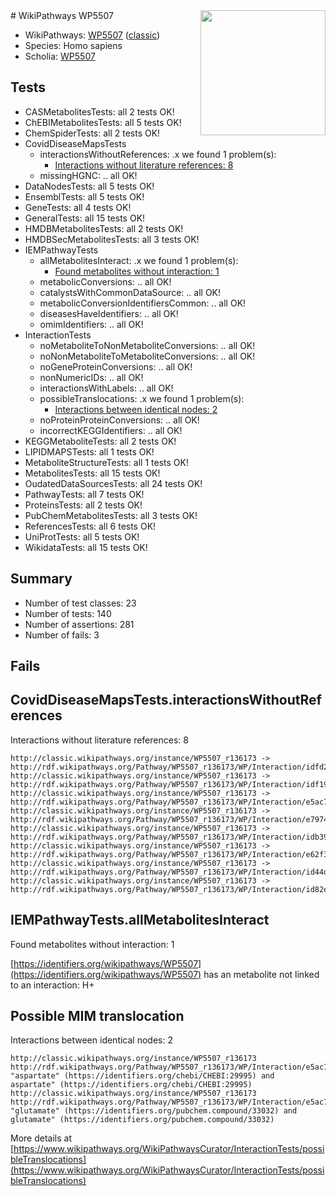 <img style="float: right; width: 200px" src="https://cms-assets.nporadio.nl/npo3fm/NPO-Serious-Request-Logo-Groen-Ik-Steun-RGB.png" />
# WikiPathways WP5507

* WikiPathways: [WP5507](https://wikipathways.org/pathways/WP5507) ([classic](https://classic.wikipathways.org/instance/WP5507))
* Species: Homo sapiens
* Scholia: [WP5507](https://scholia.toolforge.org/wikipathways/WP5507)
## Tests
* CASMetabolitesTests: all 2 tests OK!
* ChEBIMetabolitesTests: all 5 tests OK!
* ChemSpiderTests: all 2 tests OK!
* CovidDiseaseMapsTests
    * interactionsWithoutReferences: .x we found 1 problem(s):
        * [Interactions without literature references: 8](#2e295936)
    * missingHGNC: .. all OK!
* DataNodesTests: all 5 tests OK!
* EnsemblTests: all 5 tests OK!
* GeneTests: all 4 tests OK!
* GeneralTests: all 15 tests OK!
* HMDBMetabolitesTests: all 2 tests OK!
* HMDBSecMetabolitesTests: all 3 tests OK!
* IEMPathwayTests
    * allMetabolitesInteract: .x we found 1 problem(s):
        * [Found metabolites without interaction: 1](#2bc2e7ec)
    * metabolicConversions: .. all OK!
    * catalystsWithCommonDataSource: .. all OK!
    * metabolicConversionIdentifiersCommon: .. all OK!
    * diseasesHaveIdentifiers: .. all OK!
    * omimIdentifiers: .. all OK!
* InteractionTests
    * noMetaboliteToNonMetaboliteConversions: .. all OK!
    * noNonMetaboliteToMetaboliteConversions: .. all OK!
    * noGeneProteinConversions: .. all OK!
    * nonNumericIDs: .. all OK!
    * interactionsWithLabels: .. all OK!
    * possibleTranslocations: .x we found 1 problem(s):
        * [Interactions between identical nodes: 2](#1c118207)
    * noProteinProteinConversions: .. all OK!
    * incorrectKEGGIdentifiers: .. all OK!
* KEGGMetaboliteTests: all 2 tests OK!
* LIPIDMAPSTests: all 1 tests OK!
* MetaboliteStructureTests: all 1 tests OK!
* MetabolitesTests: all 15 tests OK!
* OudatedDataSourcesTests: all 24 tests OK!
* PathwayTests: all 7 tests OK!
* ProteinsTests: all 2 tests OK!
* PubChemMetabolitesTests: all 3 tests OK!
* ReferencesTests: all 6 tests OK!
* UniProtTests: all 5 tests OK!
* WikidataTests: all 15 tests OK!


## Summary

* Number of test classes: 23
* Number of tests: 140
* Number of assertions: 281
* Number of fails: 3

## Fails

<a name="2e295936" />

## CovidDiseaseMapsTests.interactionsWithoutReferences

Interactions without literature references: 8
```
http://classic.wikipathways.org/instance/WP5507_r136173 -> http://rdf.wikipathways.org/Pathway/WP5507_r136173/WP/Interaction/idfd2ccf14
http://classic.wikipathways.org/instance/WP5507_r136173 -> http://rdf.wikipathways.org/Pathway/WP5507_r136173/WP/Interaction/idf19b1116
http://classic.wikipathways.org/instance/WP5507_r136173 -> http://rdf.wikipathways.org/Pathway/WP5507_r136173/WP/Interaction/e5ac7
http://classic.wikipathways.org/instance/WP5507_r136173 -> http://rdf.wikipathways.org/Pathway/WP5507_r136173/WP/Interaction/e7974
http://classic.wikipathways.org/instance/WP5507_r136173 -> http://rdf.wikipathways.org/Pathway/WP5507_r136173/WP/Interaction/idb392db48
http://classic.wikipathways.org/instance/WP5507_r136173 -> http://rdf.wikipathways.org/Pathway/WP5507_r136173/WP/Interaction/e62f3
http://classic.wikipathways.org/instance/WP5507_r136173 -> http://rdf.wikipathways.org/Pathway/WP5507_r136173/WP/Interaction/id44d726aa
http://classic.wikipathways.org/instance/WP5507_r136173 -> http://rdf.wikipathways.org/Pathway/WP5507_r136173/WP/Interaction/id82ed4a58
```

<a name="2bc2e7ec" />

## IEMPathwayTests.allMetabolitesInteract

Found metabolites without interaction: 1

[https://identifiers.org/wikipathways/WP5507](https://identifiers.org/wikipathways/WP5507) has an metabolite not linked to an interaction: H+


<a name="1c118207" />

## Possible MIM translocation

Interactions between identical nodes: 2
```
http://classic.wikipathways.org/instance/WP5507_r136173 http://rdf.wikipathways.org/Pathway/WP5507_r136173/WP/Interaction/e5ac7 "aspartate" (https://identifiers.org/chebi/CHEBI:29995) and 
aspartate" (https://identifiers.org/chebi/CHEBI:29995)
http://classic.wikipathways.org/instance/WP5507_r136173 http://rdf.wikipathways.org/Pathway/WP5507_r136173/WP/Interaction/e5ac7 "glutamate" (https://identifiers.org/pubchem.compound/33032) and 
glutamate" (https://identifiers.org/pubchem.compound/33032)
```

More details at [https://www.wikipathways.org/WikiPathwaysCurator/InteractionTests/possibleTranslocations](https://www.wikipathways.org/WikiPathwaysCurator/InteractionTests/possibleTranslocations)

